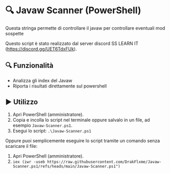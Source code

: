 # 🔍 Javaw Scanner (PowerShell)
Questa stringa permette di controllare il javaw per controllare eventuali mod sospette

Questo script è stato realizzato dal server discord SS LEARN IT (https://discord.gg/UET6TdxFUk).

## 🔍 Funzionalità

- Analizza gli index del Javaw
- Riporta i risultati direttamente sul powershell


## ▶️ Utilizzo

1. Apri PowerShell (amministratore).
2. Copia e incolla lo script nel terminale oppure salvalo in un file, ad esempio `Javaw-Scanner.ps1`.
3. Esegui lo script:
`.\Javaw-Scanner.ps1`

Oppure puoi semplicemente eseguire lo script tramite un comando senza scaricare il file:

1. Apri PowerShell (amministratore).
2. `iex (iwr -useb https://raw.githubusercontent.com/DrakFlxme/Javaw-Scanner.ps1/refs/heads/main/Javaw-Scanner.ps1")`
